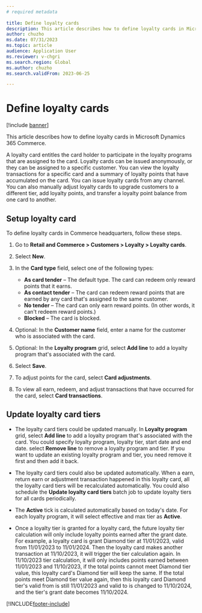 ```yaml
--- 
# required metadata 
 
title: Define loyalty cards
description: This article describes how to define loyalty cards in Microsoft Dynamics 365 Commerce.
author: chuzho
ms.date: 07/31/2023
ms.topic: article
audience: Application User
ms.reviewer: v-chgri
ms.search.region: Global
ms.author: chuzho
ms.search.validFrom: 2023-06-25 

---
```


# Define loyalty cards

[!include [banner](../includes/banner.md)]

This article describes how to define loyalty cards in Microsoft Dynamics 365 Commerce.

A loyalty card entitles the card holder to participate in the loyalty programs that are assigned to the card. Loyalty cards can be issued anonymously, or they can be assigned to a specific customer. You can view the loyalty transactions for a specific card and a summary of loyalty points that have accumulated on the card. You can issue loyalty cards from any channel. You can also manually adjust loyalty cards to upgrade customers to a different tier, add loyalty points, and transfer a loyalty point balance from one card to another.

## Setup loyalty card

To define loyalty cards in Commerce headquarters, follow these steps.

1. Go to **Retail and Commerce \> Customers \> Loyalty \> Loyalty cards**.
1. Select **New**.
1. In the **Card type** field, select one of the following types:

    - **As card tender** – The default type. The card can redeem only reward points that it earns.
    - **As contact tender** – The card can redeem reward points that are earned by any card that's assigned to the same customer.
    - **No tender** – The card can only earn reward points. (In other words, it can't redeem reward points.)
    - **Blocked** – The card is blocked.

1. Optional: In the **Customer name** field, enter a name for the customer who is associated with the card.
1. Optional: In the **Loyalty program** grid, select **Add line** to add a loyalty program that's associated with the card.
1. Select **Save**.
1. To adjust points for the card, select **Card adjustments**.
1. To view all earn, redeem, and adjust transactions that have occurred for the card, select **Card transactions**.

## Update loyalty card tiers

- The loyalty card tiers could be updated manually. In **Loyalty program** grid, select **Add line** to add a loyalty program that's associated with the card. You could specify loyalty program, loyalty tier, start date and end date. select **Remove line** to remove a loyalty program and tier. If you want to update an existing loyalty program and tier, you need remove it first and then add it back.

- The loyalty card tiers could also be updated automatically. When a earn, return earn or adjustment transaction happened in this loyalty card, all the loyalty card tiers will be recalculated automatically. You could also schedule the **Update loyalty card tiers** batch job to update loyalty tiers for all cards periodically.

- The **Active** tick is calculated automatically based on today's date. For each loyalty program, it will select effective and max tier as **Active**.

- Once a loyalty tier is granted for a loyalty card, the future loyalty tier calculation will only include loyalty points earned after the grant date. For example, a loyalty card is grant Diamond tier at 11/01/2023, valid from 11/01/2023 to 11/01/2024. Then the loyalty card makes another transaction at 11/10/2023, it will trigger the tier calculation again. In 11/10/2023 tier calculation, it will only includes points earned between 11/01/2023 and 11/10/2023, if the total points cannot meet Diamond tier value, this loyalty card's Diamond tier will keep the same. If the total points meet Diamond tier value again, then this loyalty card Diamond tier's valid from is still 11/01/2023 and valid to is changed to 11/10/2024, and the tier's grant date becomes 11/10/2024.


[!INCLUDE[footer-include](../../includes/footer-banner.md)]
